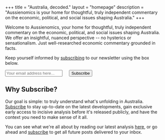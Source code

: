 +++
title = "Australia, decoded."
layout = "homepage"
description = "Aussienomics is your home for thoughtful, truly independent commentary on the economic, political, and social issues shaping Australia."
+++

Welcome to Aussienomics, your home for thoughtful, truly independent commentary on the economic, political, and social issues shaping Australia. We offer an insightful, nuanced perspective -- no hysterics or sensationalism. Just well-researched economic commentary grounded in facts.

Keep yourself informed by [subscribing](/subscribe) to our newsletter using the box below.

<div class="subscribe-form">
<form method="post" action="https://list.aussienomics.com/subscription/form" class="listmonk-form">
<input type="hidden" name="nonce" />
<input type="email" name="email" required placeholder="Your email address here..." />
<input checked="true" id="f89c3" type="checkbox" name="l" checked value="f89c33e4-0b72-4f6b-ab3b-22b743f3a53a" checked style="visibility: hidden; margin:0; padding:0;" />
<label for="f89c3" style="visibility: hidden; margin:0; padding:0;" /></label>
<input type="submit" value="Subscribe" />
</form>
</div>

## Why Subscribe?
Our goal is simple: to truly understand what's unfolding in Australia. [Subscribe](/subscribe) to stay up-to-date on the latest developments, gain exclusive early access to incisive analysis before it's released publicly, and have the context you need to make sense of it all.

You can see what we're all about by reading our latest analysis [here](/posts), or go ahead and [subscribe](/subscribe) to get all future posts delivered to your inbox.